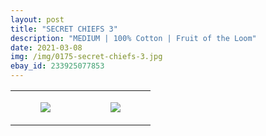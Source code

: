 ```yaml
---
layout: post
title: "SECRET CHIEFS 3"
description: "MEDIUM | 100% Cotton | Fruit of the Loom"
date: 2021-03-08
img: /img/0175-secret-chiefs-3.jpg
ebay_id: 233925077853
---
```




<table style="width:100%;"><tr><td style="vertical-align:top;">
      <figure class="tmblr-full" data-orig-height="2048" data-orig-width="1365" data-orig-src="https://concertshirts.netlify.app/shirts/0175/0175-01.jpg"><img src="https://64.media.tumblr.com/48f1193aa935d3d73eceb7e595864338/1a0a79f6524d68b6-cc/s540x810/4a0ae94abcb0d719255741f85f60bd7c44233d2a.jpg" data-orig-height="2048" data-orig-width="1365" data-orig-src="https://concertshirts.netlify.app/shirts/0175/0175-01.jpg"/></figure></td>
    <td style="vertical-align:top;">
      <figure class="tmblr-full" data-orig-height="2048" data-orig-width="1365" data-orig-src="https://concertshirts.netlify.app/shirts/0175/0175-02.jpg"><img src="https://64.media.tumblr.com/5dc8d3c885a3695b2a63cbc5d6114fca/1a0a79f6524d68b6-ba/s540x810/d981e9da1661274674e68afc2fef96fb8f49a63a.jpg" data-orig-height="2048" data-orig-width="1365" data-orig-src="https://concertshirts.netlify.app/shirts/0175/0175-02.jpg"/></figure></td>
  </tr></table>
